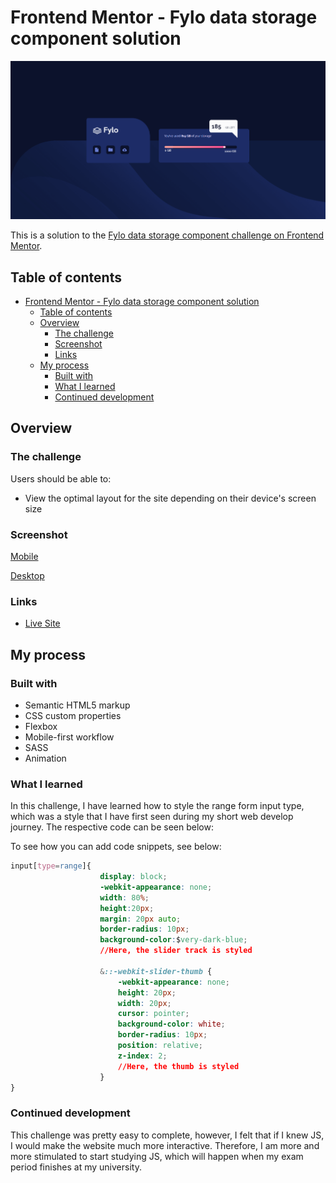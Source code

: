 # Frontend Mentor - Fylo data storage component solution

![Desktop](/design/desktop.png)

This is a solution to the [Fylo data storage component challenge on Frontend Mentor](https://www.frontendmentor.io/challenges/fylo-data-storage-component-1dZPRbV5n). 

## Table of contents

- [Frontend Mentor - Fylo data storage component solution](#frontend-mentor---fylo-data-storage-component-solution)
  - [Table of contents](#table-of-contents)
  - [Overview](#overview)
    - [The challenge](#the-challenge)
    - [Screenshot](#screenshot)
    - [Links](#links)
  - [My process](#my-process)
    - [Built with](#built-with)
    - [What I learned](#what-i-learned)
    - [Continued development](#continued-development)

## Overview

### The challenge

Users should be able to:

- View the optimal layout for the site depending on their device's screen size

### Screenshot

[Mobile](/design/mobile.png)

[Desktop](/design/desktop.png)


### Links

- [Live Site](https://fylo-data-storage-dark.netlify.app)

## My process

### Built with

- Semantic HTML5 markup
- CSS custom properties
- Flexbox
- Mobile-first workflow
- SASS
- Animation

### What I learned

In this challenge, I have learned how to style the range form input type, which was a style that I have first seen during my short web develop journey. The respective code can be seen below:

To see how you can add code snippets, see below:

```css
input[type=range]{
                    display: block;
                    -webkit-appearance: none;
                    width: 80%;
                    height:20px;
                    margin: 20px auto;   
                    border-radius: 10px; 
                    background-color:$very-dark-blue;                
                    //Here, the slider track is styled

                    &::-webkit-slider-thumb {
                        -webkit-appearance: none;
                        height: 20px;
                        width: 20px;
                        cursor: pointer;    
                        background-color: white; 
                        border-radius: 10px;                       
                        position: relative;
                        z-index: 2;
                        //Here, the thumb is styled
                    }
}
```

### Continued development

This challenge was pretty easy to complete, however, I felt that if I knew JS, I would make the website much more interactive. Therefore, I am more and more stimulated to start studying JS, which will happen when my exam period finishes at my university.




